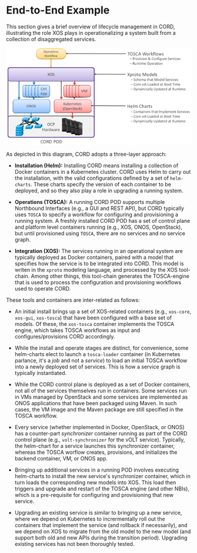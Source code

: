 # End-to-End Example

This section gives a brief overview of lifecycle management in CORD,
illustrating the role XOS plays in operationalizing a system built from
a collection of disaggregated services. 

![auto configuration](auto-configuration.png)

As depicted in this diagram, CORD adopts a three-layer approach:

* **Installation (Helm):** Installing CORD means installing a collection
  of Docker containers in a Kubernetes cluster. CORD uses Helm to carry
  out the installation, with the valid configurations defined by a set of
  `helm-charts`. These charts specify the version of each container to be
  deployed, and so they also play a role in upgrading a running system.

* **Operations (TOSCA):** A running CORD POD supports multiple Northbound
  Interfaces (e.g., a GUI and REST API), but CORD typically uses `TOSCA` to specify
  a workflow for configuring and provisioning a running system. A freshly
  installed CORD POD has a set of control plane and platform level containers
  running (e.g., XOS, ONOS, OpenStack), but until provisioned using `TOSCA`,
  there are no services and no service graph.

* **Integration (XOS):** The services running in an operational system
  are typically deployed as Docker containers, paired with a model that
  specifies how the service is to be integrated into CORD. This model is
  writen in the `xproto` modeling language, and processed by the XOS
  tool-chain. Among other things, this tool-chain generates the
  TOSCA-engine that is used to process the configuration and provisioning
  workflows used to operate CORD.

These tools and containers are inter-related as follows:

* An initial install brings up a set of XOS-related containers (e.g., `xos-core`,
  `xos-gui`, `xos-tosca`) that have been configured with a base set of models.
  Of these, the `xos-tosca` container implements the TOSCA engine, which
  takes TOSCA workflows as input and configures/provisions CORD accordingly.

* While the install and operate stages are distinct, for convenience,
  some helm-charts elect to launch a `tosca-loader` container
  (in Kubernetes parlance, it's a *job* and not a *service*) to load an initial
  TOSCA workflow into a newly deployed set of services. This is how a
  service graph is typically instantiated.

* While the CORD control plane is deployed as a set of Docker
  containers, not all of the services themselves run in containers.
  Some services run in VMs managed by OpenStack and some
  services are implemented as ONOS applications that have been
  packaged using Maven. In such cases, the VM image and the
  Maven package are still specified in the TOSCA workflow.

* Every service (whether implemented in Docker, OpenStack, or ONOS)
  has a counter-part *synchronizer* container running as part of the CORD
  control plane (e.g., `volt-synchronizer` for the vOLT service). Typically,
  the helm-chart for a service launches this synchronizer container, whereas
  the TOSCA worflow creates, provisions, and initializes the backend container,
  VM, or ONOS app.

* Bringing up additional services in a running POD involves executing
  helm-charts to install the new service's synchronizer container, which
  in turn loads the corresponding new models into XOS. This load then
  triggers and upgrade and restart of the TOSCA engine (and other NBIs),
  which is a pre-requisite for configuring and provisioning that new service.

* Upgrading an existing service is similar to bringing up a new service,
  where we depend on Kubernetes to incrermentally roll out the containers
  that implement the service (and rollback if necessarily), and we depend
  on XOS to migrate from the old model to the new model (and support
  both old and new APIs during the transition period). Upgrading existing
  services has not been thoroughly tested.
